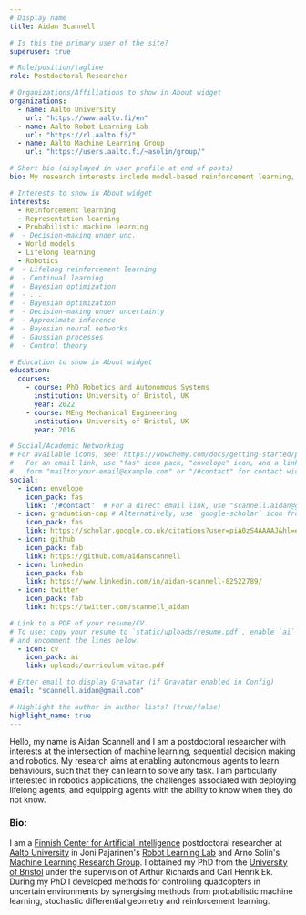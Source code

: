 ```yaml
---
# Display name
title: Aidan Scannell

# Is this the primary user of the site?
superuser: true

# Role/position/tagline
role: Postdoctoral Researcher

# Organizations/Affiliations to show in About widget
organizations:
  - name: Aalto University
    url: "https://www.aalto.fi/en"
  - name: Aalto Robot Learning Lab
    url: "https://rl.aalto.fi/"
  - name: Aalto Machine Learning Group
    url: "https://users.aalto.fi/~asolin/group/"

# Short bio (displayed in user profile at end of posts)
bio: My research interests include model-based reinforcement learning, probabilistic machine learning (gaussian processes, Bayesian neural networks, approximate Bayesian inference, etc), learning-based control and optimal control.

# Interests to show in About widget
interests:
  - Reinforcement learning
  - Representation learning
  - Probabilistic machine learning
#  - Decision-making under unc.
  - World models
  - Lifelong learning
  - Robotics
#  - Lifelong reinforcement learning
#  - Continual learning
#  - Bayesian optimization
#  - ...
#  - Bayesian optimization
#  - Decision-making under uncertainty
#  - Approximate inference
#  - Bayesian neural networks
#  - Gaussian processes
#  - Control theory

# Education to show in About widget
education:
  courses:
    - course: PhD Robotics and Autonomous Systems
      institution: University of Bristol, UK
      year: 2022
    - course: MEng Mechanical Engineering
      institution: University of Bristol, UK
      year: 2016

# Social/Academic Networking
# For available icons, see: https://wowchemy.com/docs/getting-started/page-builder/#icons
#   For an email link, use "fas" icon pack, "envelope" icon, and a link in the
#   form "mailto:your-email@example.com" or "/#contact" for contact widget.
social:
  - icon: envelope
    icon_pack: fas
    link: '/#contact'  # For a direct email link, use "scannell.aidan@gmail.com".
  - icon: graduation-cap # Alternatively, use `google-scholar` icon from `ai` icon pack
    icon_pack: fas
    link: https://scholar.google.co.uk/citations?user=piA0zS4AAAAJ&hl=en&oi=ao
  - icon: github
    icon_pack: fab
    link: https://github.com/aidanscannell
  - icon: linkedin
    icon_pack: fab
    link: https://www.linkedin.com/in/aidan-scannell-82522789/
  - icon: twitter
    icon_pack: fab
    link: https://twitter.com/scannell_aidan

# Link to a PDF of your resume/CV.
# To use: copy your resume to `static/uploads/resume.pdf`, enable `ai` icons in `params.toml`,
# and uncomment the lines below.
  - icon: cv
    icon_pack: ai
    link: uploads/curriculum-vitae.pdf

# Enter email to display Gravatar (if Gravatar enabled in Config)
email: "scannell.aidan@gmail.com"

# Highlight the author in author lists? (true/false)
highlight_name: true
---
```

Hello, my name is Aidan Scannell and I am a postdoctoral researcher with interests at the intersection of machine
learning, sequential decision making and robotics.
My research aims at enabling autonomous agents to learn behaviours, such that they can learn to solve any task.
I am particularly interested in robotics applications, the challenges associated with
deploying lifelong agents, and equipping agents with the ability to know when they do not know.

<!-- In my research, I focus on algorithms that can enable autonomous agents to acquire complex behaviors through learning, especially general-purpose methods that could enable any autonomous system to learn to solve any task. Applications of such methods include robotics, as well as a range of other domains that require autonomous decision making. To see a more formal biography, click here. -->

<!-- My research aims to develop autonomous agents principled reinforcement learning (RL) algorithms that obtain state-of-the-art performance with a higher degree of simplicity, scalability, and robustness than current methods.  -->
<!-- Much of my work uses ideas for probabilistic inference to make progress on a important problems in RL (e.g., long-horizon and high-dimensional reasoning, robustness, exploration). -->


### Bio:
I am a [Finnish Center for Artificial Intelligence](https://fcai.fi/) postdoctoral researcher 
at [Aalto University](https://www.aalto.fi/en) 
in Joni Pajarinen's [Robot Learning Lab](https://rl.aalto.fi/)
and Arno Solin's [Machine Learning Research Group](https://users.aalto.fi/~asolin/group/).
I obtained my PhD from the [University of Bristol](https://www.bristol.ac.uk/) under the supervision of Arthur Richards and Carl Henrik Ek.
During my PhD I developed methods for controlling quadcopters in uncertain environments by synergising methods from 
probabilistic machine learning, stochastic differential geometry and reinforcement learning.
<!-- If you're interested, my PhD thesis can be found [here](https://github.com/aidanscannell/phd-thesis). -->

<!-- My name is Aidan Scannell and I am a PhD researcher at the *University of Bristol* and the *Bristol Robotics Laboratory* under the supervision of Professor Arthur Richards and Dr Carl Henrik Ek. -->
<!-- I grew up in North Yorkshire and graduated from the University of Bristol in 2016 with an MEng in Mechanical Engineering. -->
<!-- I grew up in North Yorkshire and graduated from the University of Bristol in 2016 with an MEng in Mechanical Engineering. -->

<!-- I am particularly interested in methods that leverage machine learning to solve real-world decision-making problems. -->
<!-- As a result, a lot of my work focuses on uncertainty quantification in machine learning and decision-making under uncertainty. -->
<!-- Hello, my name is Aidan Scannell and I am a postdoctoral researcher with interests at the intersection of probabilistic machine  -->
<!-- learning, control theory and robotics. -->
<!-- Hello, my name is Aidan Scannell and I am a postdoctoral researcher with interests at the intersection of (probabilistic) machine  -->
<!-- learning, reinforcement learning and robotics. -->
<!-- I am currently a  [Finnish Center for Artificial Intelligence](https://fcai.fi/) postdoctoral researcher  -->
<!-- at [Aalto University](https://www.aalto.fi/en)  -->
<!-- in Joni Pajarinen's [Robot Learning Lab](https://rl.aalto.fi/) -->
<!-- and Arno Solin's [Machine Learning Research Group](https://users.aalto.fi/~asolin/group/). -->

<!-- I am particularly interested in solving real-world decision-making problems . -->
<!-- <\!-- As a result, a lot of my work focuses on uncertainty quantification in machine learning and decision-making under uncertainty. -\-> -->
  
<!-- I grew up in North Yorkshire and studied Mechanical Engineering  -->
<!-- at [University of Bristol](https://www.bristol.ac.uk/) up to Masters level.  -->
<!-- I am now a PhD researcher under the supervision of Professor Arthur Richards and Dr Carl Henrik Ek focusing on data-efficient learning for the control of robotic systems (quadcopters). -->

<!-- ["Bayesian Learning for Control in Multimodal Dynamical Systems"](https://github.com/aidanscannell/phd-thesis) from the [University of Bristol](https://www.bristol.ac.uk/) under the supervision of Professor Arthur Richards and Dr Carl Henrik Ek. -->

<!-- I obtained my PhD from the [University of Bristol](https://www.bristol.ac.uk/) under the supervision of Professor Arthur Richards and Dr Carl Henrik Ek. -->
<!-- During my PhD I (attempted to) control quadcopters in uncertain environments by synergising methods from  -->
<!-- probabilistic machine learning, Riemannian geometry and reinforcement learning. -->
<!-- If you're interested, my PhD thesis can be found [here](https://github.com/aidanscannell/phd-thesis). -->


<!-- As a result, a lot of my work focuses on uncertainty quantification in machine learning and decision-making under uncertainty. -->

<!-- Most of the work by synergising methods for probabilistic machine -->
<!-- I (attempt to) control quadcopters subject to turbulent dynamics modes by synergising methods for probabilistic machine -->
<!-- learning,  -->
<!-- Riemannian geometry -->

<!-- robotic systems subject to unknown, multimodal dynamics, where some of  -->
<!-- the underlying dynamics modes are believed to be inoperable.  -->
<!-- For example,  -->

<!-- It presents novel methods for controlling robotic systems subject to unknown, multimodal dynamics, where some of  -->
<!-- the underlying dynamics modes are believed to be inoperable.  -->
<!-- For example, controlling quadcopters subject to turbulent dynamics modes in unknown locations. -->

<!-- from the [University of Bristol](https://www.bristol.ac.uk/) under the supervision of  -->
<!-- Professor Arthur Richards and Dr Carl Henrik Ek. -->
<!-- My PhD thesis can be found [here](https://github.com/aidanscannell/phd-thesis). -->


<!-- Hello, my name is Aidan Scannell and I am an aspiring researcher -->
<!-- with interests at the intersection of probabilistic machine learning and control theory. -->
<!-- I grew up in North Yorkshire and graduated from the University of Bristol in 2016. -->
<!-- I am now a PhD researcher under the supervision of Professor Arthur Richards and Dr Carl Henrik Ek focusing on data-efficient learning for the control of robotic systems (quadcopters). -->
<!-- I am particularly interested in uncertainty quantification for learning-based control and as a result a lot of my work focuses on Bayesian non-parametric methods, specifically Gaussian processes and variational inference. -->

<!-- Hello, my name is Aidan Scannell and I am an aspiring researcher -->
<!-- with interests at the intersection of robotics and machine learning. -->
<!-- I grew up in North Yorkshire and graduated from the University of Bristol in 2016. -->
<!-- I am now a PhD researcher under the supervision of Professor Arthur Richards and Dr Carl Henrik Ek focusing on data-efficient learning for the control of robotic systems (quadcopters). -->
<!-- I am particularly interested in uncertainty quantification in model-based reinforcement learning and as a result a lot of my work focuses on Bayesian non-parametric methods, specifically Gaussian processes and variational inference. -->

<!-- I am a real programmer that [uses the butterfly effect](https://xkcd.com/378/) to program. -->
<!-- Joking aside, my favourite time is that dedicated to tinkering with my [dotfiles](https://github.com/aidanscannell/.dotfiles) -->
<!-- and configuring my beautiful text editor. -->

<!-- I am a real programmer that -->
<!-- [uses butterflies](https://xkcd.com/378/). -->

<!-- I have learnt the art of programming by -->
<!-- Outside of work I like to spend my time climbing up walls and snowboarding down mountains. -->

<!-- My masters work extended an agent based programming language to model and reason with uncertainty, specifically, probabilistic and possibilistic beliefs. -->

<!-- However, my favourite time is that dedicated to tinkering with my dotfiles -->
<!-- master race -->
<!-- to make the little time I spend working more enjoyable. -->

<!-- I spend some of my time staring at equations and programming within -->
<!-- my beautiful text editor. -->
<!-- Mainly though, I spend my time tinkering with my dotfiles -->
<!-- to make the little time I spend working more enjoyable. -->
<!-- Outside of work I spend a lot of time climbing up walls and snowboarding down mountains. -->

<!-- When I am not time climbing up walls or snowboarding down mountains -->
<!-- you will normally find me tinkering with my text editor. -->
<!-- Outside of work I spend a lot of time climbing up walls, snowboarding down mountains and -->
<!-- generally . -->
<!-- In 2017 I moved out to Whistler, BC and spent the year snowboarding in the mountains; -->
<!-- my freestyle snowboarding skills are the square root of -100, a perfect 10 but imaginary. -->


<!-- Hello, my name is Aidan Scannell and I am an aspiring researcher, Emacs enthusiast and a naive Bayesian. -->
<!-- I like to make prior assumptions and ignore what I observe. -->
<!-- I like to place priors on the world assumptions and ignore what I observe. -->
<!-- My observation are less important than the priors I place on the world. -->

<!-- I grew up in North Yorkshire and graduated from the University of Bristol in 2016 with an MEng in Mechanical Engineering. -->
<!-- In 2017 I moved out to Whistler, BC, and spent the year snowboarding in the mountains; -->
<!-- my freestyle snowboarding skills are the square root of -100, a perfect 10 but imaginary. -->



<!-- I am a PhD researcher at the *University of Bristol* and the *Bristol Robotics Laboratory* under the supervision of Professor Arthur Richards and Dr Carl Henrik Ek. -->

<!-- My research is focused on data-efficient machine learning for the control of robotic systems. -->
<!-- I am particularly interested in uncertainty quantification in model-based reinforcement learning and as a result a lot of my work focuses on Bayesian non-parametric methods, specifically Gaussian processes and variational inference. -->
<!-- My research is focused on data-efficient learning for control of robotic systems (currently Micro Air Vehicles MAVs). -->
<!-- I am particularly interested in probabilistic modelling, Gaussian processes, variational inference, model-based reinforcement  -->
<!-- learning and methods for encoding expert domain knowledge into such models. -->
